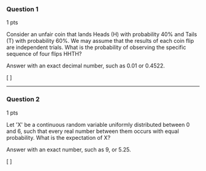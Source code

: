 ### Question 1
1 pts

Consider an unfair coin that lands Heads (H) with probability 40% and Tails (T) with probability 60%. We may assume that the results of each coin flip are independent trials. What is the probability of observing the specific sequence of four flips HHTH?

Answer with an exact decimal number, such as 0.01 or 0.4522.

[  ]

***

### Question 2
1 pts

Let 'X' be a continuous random variable uniformly distributed between 0 and 6, such that every real number between them occurs with equal probability. What is the expectation of X?

Answer with an exact number, such as 9, or 5.25.

[  ]

